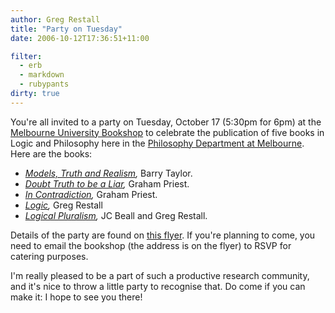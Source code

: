 ```yaml
---
author: Greg Restall
title: "Party on Tuesday"
date: 2006-10-12T17:36:51+11:00

filter:
  - erb
  - markdown
  - rubypants
dirty: true
---
```


You're all invited to a party on Tuesday, October 17 (5:30pm for 6pm) at the [Melbourne University Bookshop](http://www.bookshop.unimelb.edu.au/) to celebrate the publication of five books in Logic and Philosophy here in the [Philosophy Department at Melbourne](http://www.philosophy.unimelb.edu.au).   Here are the books:

* _[Models, Truth and Realism](http://www.amazon.com/Models-Truth-Realism-Barry-Taylor/dp/0199286698/consquentlyorg),_ Barry Taylor.
* _[Doubt Truth to be a Liar](http://www.amazon.com/Doubt-Truth-Liar-Graham-Priest/dp/0199263280/consequentlyorg),_ Graham Priest.
* _[In Contradiction](http://www.amazon.com/Contradiction-Study-Transconsistent-Graham-Priest/dp/0199263302/consequentlyorg),_ Graham Priest.
* _[Logic](http://www.amazon.com/Logic-Introduction-Fundamentals-Greg-Restall/dp/0773524231/consequentlyorg),_ Greg Restall
* _[Logical Pluralism](http://www.amazon.com/Logical-Pluralism-J-C-Beall/dp/0199288410/consequentlyorg),_ JC Beall and Greg Restall.

Details of the party are found on [this flyer](http://consequently.org/misc/logiclaunch.pdf).  If you're planning to come, you need to email the bookshop (the address is on the flyer) to RSVP for catering purposes.

I'm really pleased to be a part of such a productive research community, and it's nice to throw a little party to recognise that.  Do come if you can make it: I hope to see you there!